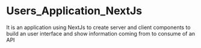 # Users_Application_NextJs
It is an application using NextJs to create server and client components to build an user interface and show information coming from to consume of an API
